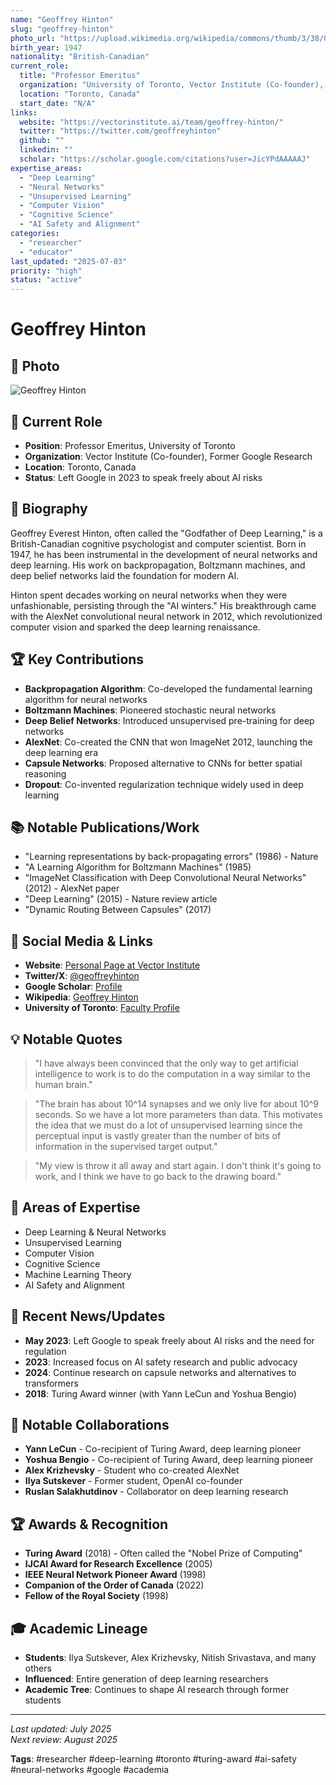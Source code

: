 ```yaml
---
name: "Geoffrey Hinton"
slug: "geoffrey-hinton"
photo_url: "https://upload.wikimedia.org/wikipedia/commons/thumb/3/38/Geoffrey_Hinton_at_UofT_%28cropped%29.jpg/256px-Geoffrey_Hinton_at_UofT_%28cropped%29.jpg"
birth_year: 1947
nationality: "British-Canadian"
current_role:
  title: "Professor Emeritus"
  organization: "University of Toronto, Vector Institute (Co-founder), Former Google Research"
  location: "Toronto, Canada"
  start_date: "N/A"
links:
  website: "https://vectorinstitute.ai/team/geoffrey-hinton/"
  twitter: "https://twitter.com/geoffreyhinton"
  github: ""
  linkedin: ""
  scholar: "https://scholar.google.com/citations?user=JicYPdAAAAAJ"
expertise_areas:
  - "Deep Learning"
  - "Neural Networks"
  - "Unsupervised Learning"
  - "Computer Vision"
  - "Cognitive Science"
  - "AI Safety and Alignment"
categories:
  - "researcher"
  - "educator"
last_updated: "2025-07-03"
priority: "high"
status: "active"
---
```


# Geoffrey Hinton

## 📸 Photo

![Geoffrey Hinton](https://upload.wikimedia.org/wikipedia/commons/thumb/3/38/Geoffrey_Hinton_at_UofT_%28cropped%29.jpg/256px-Geoffrey_Hinton_at_UofT_%28cropped%29.jpg)

## 🎯 Current Role

- **Position**: Professor Emeritus, University of Toronto
- **Organization**: Vector Institute (Co-founder), Former Google Research
- **Location**: Toronto, Canada
- **Status**: Left Google in 2023 to speak freely about AI risks

## 📖 Biography

Geoffrey Everest Hinton, often called the "Godfather of Deep Learning," is a British-Canadian cognitive psychologist and computer scientist. Born in 1947, he has been instrumental in the development of neural networks and deep learning. His work on backpropagation, Boltzmann machines, and deep belief networks laid the foundation for modern AI.

Hinton spent decades working on neural networks when they were unfashionable, persisting through the "AI winters." His breakthrough came with the AlexNet convolutional neural network in 2012, which revolutionized computer vision and sparked the deep learning renaissance.

## 🏆 Key Contributions

- **Backpropagation Algorithm**: Co-developed the fundamental learning algorithm for neural networks
- **Boltzmann Machines**: Pioneered stochastic neural networks
- **Deep Belief Networks**: Introduced unsupervised pre-training for deep networks
- **AlexNet**: Co-created the CNN that won ImageNet 2012, launching the deep learning era
- **Capsule Networks**: Proposed alternative to CNNs for better spatial reasoning
- **Dropout**: Co-invented regularization technique widely used in deep learning

## 📚 Notable Publications/Work

- "Learning representations by back-propagating errors" (1986) - Nature
- "A Learning Algorithm for Boltzmann Machines" (1985)
- "ImageNet Classification with Deep Convolutional Neural Networks" (2012) - AlexNet paper
- "Deep Learning" (2015) - Nature review article
- "Dynamic Routing Between Capsules" (2017)

## 🔗 Social Media & Links

- **Website**: [Personal Page at Vector Institute](https://vectorinstitute.ai/team/geoffrey-hinton/)
- **Twitter/X**: [@geoffreyhinton](https://twitter.com/geoffreyhinton)
- **Google Scholar**: [Profile](https://scholar.google.com/citations?user=JicYPdAAAAAJ)
- **Wikipedia**: [Geoffrey Hinton](https://en.wikipedia.org/wiki/Geoffrey_Hinton)
- **University of Toronto**: [Faculty Profile](https://www.cs.toronto.edu/~hinton/)

## 💡 Notable Quotes

> "I have always been convinced that the only way to get artificial intelligence to work is to do the computation in a way similar to the human brain."

> "The brain has about 10^14 synapses and we only live for about 10^9 seconds. So we have a lot more parameters than data. This motivates the idea that we must do a lot of unsupervised learning since the perceptual input is vastly greater than the number of bits of information in the supervised target output."

> "My view is throw it all away and start again. I don't think it's going to work, and I think we have to go back to the drawing board."

## 🎯 Areas of Expertise

- Deep Learning & Neural Networks
- Unsupervised Learning
- Computer Vision
- Cognitive Science
- Machine Learning Theory
- AI Safety and Alignment

## 📰 Recent News/Updates

- **May 2023**: Left Google to speak freely about AI risks and the need for regulation
- **2023**: Increased focus on AI safety research and public advocacy
- **2024**: Continue research on capsule networks and alternatives to transformers
- **2018**: Turing Award winner (with Yann LeCun and Yoshua Bengio)

## 🤝 Notable Collaborations

- **Yann LeCun** - Co-recipient of Turing Award, deep learning pioneer
- **Yoshua Bengio** - Co-recipient of Turing Award, deep learning pioneer
- **Alex Krizhevsky** - Student who co-created AlexNet
- **Ilya Sutskever** - Former student, OpenAI co-founder
- **Ruslan Salakhutdinov** - Collaborator on deep learning research

## 🏆 Awards & Recognition

- **Turing Award** (2018) - Often called the "Nobel Prize of Computing"
- **IJCAI Award for Research Excellence** (2005)
- **IEEE Neural Network Pioneer Award** (1998)
- **Companion of the Order of Canada** (2022)
- **Fellow of the Royal Society** (1998)

## 🎓 Academic Lineage

- **Students**: Ilya Sutskever, Alex Krizhevsky, Nitish Srivastava, and many others
- **Influenced**: Entire generation of deep learning researchers
- **Academic Tree**: Continues to shape AI research through former students

---

_Last updated: July 2025_  
_Next review: August 2025_

**Tags**: #researcher #deep-learning #toronto #turing-award #ai-safety #neural-networks #google #academia
